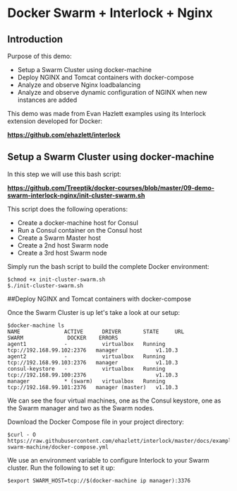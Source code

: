# Docker Swarm + Interlock + Nginx

## Introduction

Purpose of this demo:

* Setup a Swarm Cluster using docker-machine
* Deploy NGINX and Tomcat containers with docker-compose
* Analyze and observe Nginx loadbalancing
* Analyze and observe dynamic configuration of NGINX when new instances are added

This demo was made from Evan Hazlett examples using its Interlock extension developed for Docker:

**https://github.com/ehazlett/interlock**

## Setup a Swarm Cluster using docker-machine

In this step we will use this bash script:

**https://github.com/Treeptik/docker-courses/blob/master/09-demo-swarm-interlock-nginx/init-cluster-swarm.sh**

This script does the following operations:

- Create a docker-machine host for Consul
- Run a Consul container on the Consul host
- Create a Swarm Master host
- Create a 2nd host Swarm node
- Create a 3rd host Swarm node


Simply run the bash script to build the complete Docker environment:

```{r, engine='bash', count_lines}
$chmod +x init-cluster-swarm.sh
$./init-cluster-swarm.sh
```
##Deploy NGINX and Tomcat containers with docker-compose

Once the Swarm Cluster is up let's take a look at our setup:

```{r, engine='bash', count_lines}
$docker-machine ls
NAME              ACTIVE      DRIVER       STATE     URL                         SWARM              DOCKER    ERRORS
agent1            -           virtualbox   Running   tcp://192.168.99.102:2376   manager            v1.10.3   
agent2            -           virtualbox   Running   tcp://192.168.99.103:2376   manager            v1.10.3   
consul-keystore   -           virtualbox   Running   tcp://192.168.99.100:2376                      v1.10.3   
manager           * (swarm)   virtualbox   Running   tcp://192.168.99.101:2376   manager (master)   v1.10.3
```

We can see the four virtual machines, one as the Consul keystore, one as the Swarm manager and two as the Swarm nodes.

Download the Docker Compose file in your project directory:

```{r, engine='bash', count_lines}
$curl - O https://raw.githubusercontent.com/ehazlett/interlock/master/docs/examples/nginx-swarm-machine/docker-compose.yml
```
We use an environment variable to configure Interlock to your Swarm cluster. Run the following to set it up:

```{r, engine='bash', count_lines}
$export SWARM_HOST=tcp://$(docker-machine ip manager):3376
```


